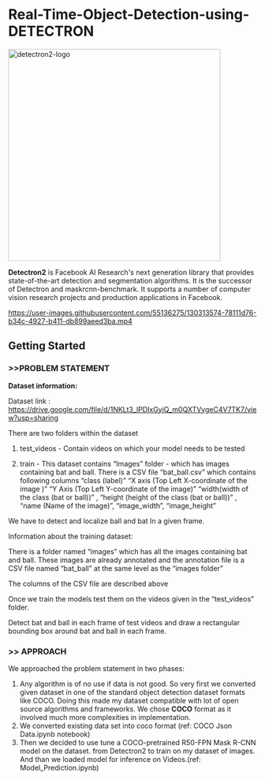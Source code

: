 # Real-Time-Object-Detection-using-DETECTRON
<img width="430" alt="detectron2-logo" src="https://user-images.githubusercontent.com/55136275/130313033-064eb833-151a-46a8-af7b-c229040355b5.png">


**Detectron2** is Facebook AI Research's next generation library that provides state-of-the-art detection and segmentation algorithms. It is the successor of Detectron and maskrcnn-benchmark. It supports a number of computer vision research projects and production applications in Facebook.

https://user-images.githubusercontent.com/55136275/130313574-78111d76-b34c-4927-b411-db899aeed3ba.mp4

## Getting Started

### >>PROBLEM STATEMENT

**Dataset information:** 

Dataset link : https://drive.google.com/file/d/1NKLt3_lPDIxGyiQ_m0QXTVygeC4V7TK7/view?usp=sharing

There are two folders within the dataset

1. test_videos - Contain videos on which your model needs to be tested

2. train - This dataset contains “Images” folder - which has images containing bat and ball. There is a CSV file “bat_ball.csv” which contains following columns “class (label)” “X axis (Top Left X-coordinate of the image )” “Y Axis (Top Left Y-coordinate of the image)” “width(width of the class (bat or ball))” , “height (height of the class (bat or ball))” , “name (Name of the image)”, “image_width”, “image_height”

 We have to detect and localize ball and bat In a given frame. 

Information about the training dataset:

There is a folder named “images” which has all the images containing bat and ball. These images are already annotated and the annotation file is a CSV file named “bat_ball” at the same level as the “images folder”

The columns of the CSV file are described above

Once we train the models test them on the videos given in the “test_videos” folder.

Detect bat and ball in each frame of test videos and draw a rectangular bounding box around bat and ball in each frame.


### >> APPROACH

We approached the problem statement  in two phases:
1) Any algorithm is of no use if data is not good. So very first we converted given dataset in one of the standard object detection dataset formats like COCO. Doing this made my dataset compatible with lot of open source algorithms and frameworks. We chose **COCO** format as it involved much more complexities in implementation.
2) We converted existing data set into coco format (ref: COCO Json Data.ipynb notebook)
3) Then we decided to use tune a COCO-pretrained R50-FPN Mask R-CNN model on the dataset. from Detectron2 to train on my dataset of images. And than we loaded model for inference on Videos.(ref: Model_Prediction.ipynb)

